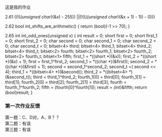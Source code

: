 这是我的作业

2.61
((!(*(unsigned char*)(&x) - 255)) ||(!((*((unsigned char*)(&x + 1) - 1)) - 0)))

2.62
bool int_shifts_are_arithmetic()
{
	return (bool)(-1 >> 70);
}

2.65
int int_odd_ones(unsigned x)
{
	int result = 0;
	short first = 0;
	short first_1 = 0;
	short first_2 = 0;
	char second = 0;
	char second_1 = 0;
	char second_2 = 0;
	char second_t = 0;
	bitset<4> third;
	bitset<4> third_1;
	bitset<4> third_2;
	bitset<4> third_t;
	bitset<2> fourth;
	bitset<2> fourth_1;
	bitset<2> fourth_2;
	bitset<2> fourth_t;
	bitset<1> fifth;
	first_1 = *((short *)(&x));
	first_2 = *((short *)(&x) + 1);
	first = first_1^first_2;
	second_1 = *((char *)(&first));
	second_2 = *((char *)(&first) + 1);
	second = second_1^second_2;
	second_t =( second << 4);
	third_1 = *((bitset<4> *)(&second));
	third_2 = *((bitset<4> *)(&second_t));
	third = third_1^third_2;
	fourth_1[0] = third[0];
	fourth_1[1] = third[1];
	fourth_2[0] = third[2];
	fourth_2[1] = third[3];
	fourth = fourth_1^fourth_2;
	fifth = (fourth[0]^fourth[1]);
	result = *(int*)&fifth;
	return (bool)result;
}


### 第一次作业反馈

第一题：C、D对，A、B？？  
第二题：有误  
第三题：有误  
